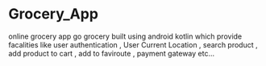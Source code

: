 # Grocery_App
online grocery app go grocery built using android kotlin which provide facalities like user authentication , User Current Location , search product , add product to cart , add to faviroute , payment gateway etc...

